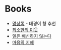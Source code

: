 # Books

- [명상록](https://www.yes24.com/Product/Goods/59463540) - 태경이 형 추천
- [최소한의 이웃](https://www.yes24.com/Product/Goods/112183927)
- [일은 배신하지 않는다](https://www.yes24.com/Product/Goods/97987124)
- [마음의 지혜](https://www.yes24.com/Product/Goods/118918574)